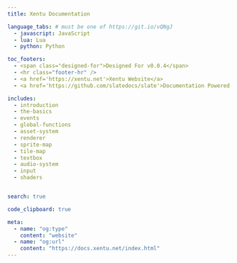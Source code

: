 ```yaml
---
title: Xentu Documentation

language_tabs: # must be one of https://git.io/vQNgJ
  - javascript: JavaScript
  - lua: Lua
  - python: Python

toc_footers:
  - <span class="designed-for">Designed For v0.0.4</span>
  - <hr class="footer-hr" />
  - <a href='https://xentu.net'>Xentu Website</a>
  - <a href='https://github.com/slatedocs/slate'>Documentation Powered by Slate</a>

includes:
  - introduction
  - the-basics
  - events
  - global-functions
  - asset-system
  - renderer
  - sprite-map
  - tile-map
  - textbox
  - audio-system
  - input
  - shaders


search: true

code_clipboard: true

meta:
  - name: "og:type"
    content: "website"
  - name: "og:url"
    content: "https://docs.xentu.net/index.html"
---
```

